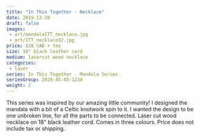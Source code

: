 ```yaml
---
title: "In This Together - Necklace"
date: 2019-12-10
draft: false
images:
 - art/mandalaITT_necklace.jpg
 - art/ITT_necklace32.jpg
price: $38 CAD + tax
size: 18" black leather cord
medium: lasercut wood necklace 
categories:
 - laser
series: In This Together - Mandala Series
seriesGroup: 2020-45-45-1234
weight: 2
---
```


This series was inspired by our amazing little community! I designed the mandala with a bit of a Celtic knotwork spin to it. I wanted the design to be one unbroken line, for all the parts to be connected. Laser cut wood necklace on 18" black leather cord. Comes in three colours. Price does not include tax or shipping.
